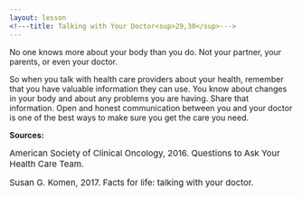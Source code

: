 ```yaml
---
layout: lesson
<!---title: Talking with Your Doctor<sup>29,30</sup>--->
---
```


No one knows more about your body than you do. Not your partner, your parents, or even your doctor. 

So when you talk with health care providers about your health, remember that you have valuable information they can use. You know about changes in your body and about any problems you are having. Share that information. Open and honest communication between you and your doctor is one of the best ways to make sure you get the care you need.

**Sources:**


<span style="font-size:15px;">American Society of Clinical Oncology, 2016. Questions to Ask Your Health Care Team.</span>

<span style="font-size:15px;">Susan G. Komen, 2017. Facts for life: talking with your doctor.</span>
